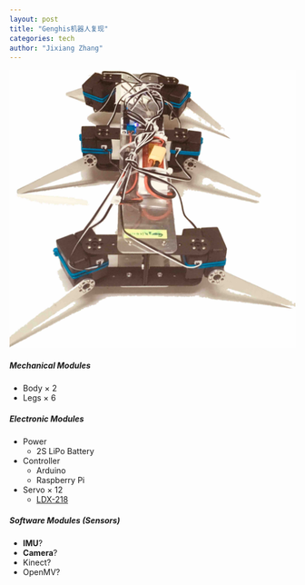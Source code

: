 ```yaml
---
layout: post
title: "Genghis机器人复现"
categories: tech
author: "Jixiang Zhang"
---
```


![](images/myrobot.jpg)

##### Mechanical Modules

- Body $\times$ 2
- Legs $\times$ 6

##### Electronic Modules

- Power
  - 2S LiPo Battery
- Controller
  - Arduino
  - Raspberry Pi
- Servo $\times$ 12
  - [LDX-218](https://item.taobao.com/item.htm?spm=a230r.1.14.8.45fd5553audmqd&id=19653902949&ns=1&abbucket=16#detail)

##### Software Modules (Sensors)

- **IMU**?
- **Camera**?
- Kinect?
- OpenMV?
